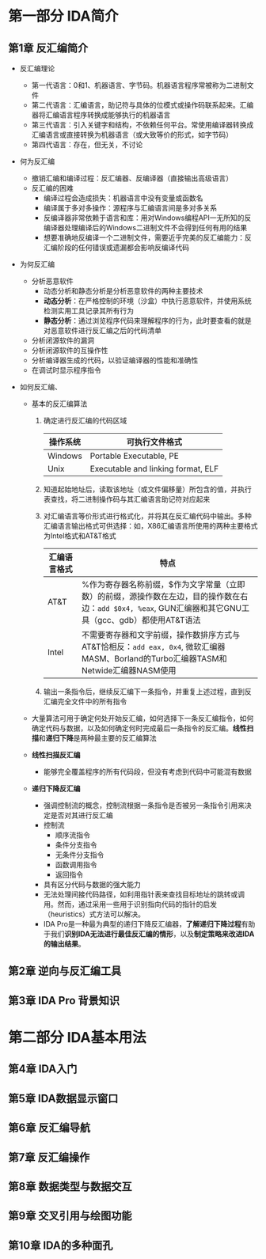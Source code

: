 # 第一部分  IDA简介

## 第1章 反汇编简介

* 反汇编理论
  * 第一代语言：0和1、机器语言、字节码。机器语言程序常被称为二进制文件
  * 第二代语言：汇编语言，助记符与具体的位模式或操作码联系起来。汇编器将汇编语言程序转换成能够执行的机器语言
  * 第三代语言：引入关键字和结构，不依赖任何平台。常使用编译器转换成汇编语言或直接转换为机器语言（或大致等价的形式，如字节码）
  * 第四代语言：存在，但无关，不讨论
  
* 何为反汇编
  * 撤销汇编和编译过程：反汇编器、反编译器（直接输出高级语言）
  * 反汇编的困难
    * 编译过程会造成损失：机器语言中没有变量或函数名
    * 编译属于多对多操作：源程序与汇编语言间是多对多关系
    * 反编译器非常依赖于语言和库：用对Windows编程API一无所知的反编译器处理编译后的Windows二进制文件不会得到任何有用的结果
    * 想要准确地反编译一个二进制文件，需要近乎完美的反汇编能力：反汇编阶段的任何错误或遗漏都会影响反编译代码
  
* 为何反汇编
  * 分析恶意软件
    * 动态分析和静态分析是分析恶意软件的两种主要技术
    * **动态分析**：在严格控制的环境（沙盒）中执行恶意软件，并使用系统检测实用工具记录其所有行为
    * **静态分析**：通过浏览程序代码来理解程序的行为，此时要查看的就是对恶意软件进行反汇编之后的代码清单
  * 分析闭源软件的漏洞
  * 分析闭源软件的互操作性
  * 分析编译器生成的代码，以验证编译器的性能和准确性
  * 在调试时显示程序指令
  
* 如何反汇编、

  * 基本的反汇编算法

    1. 确定进行反汇编的代码区域

       | 操作系统 | 可执行文件格式                     |
       | -------- | ---------------------------------- |
       | Windows  | Portable Executable, PE            |
       | Unix     | Executable and linking format, ELF |

    2. 知道起始地址后，读取该地址（或文件偏移量）所包含的值，并执行表查找，将二进制操作码与其汇编语言助记符对应起来

    3. 对汇编语言等价形式进行格式化，并将其在反汇编代码中输出。多种汇编语言输出格式可供选择：如，X86汇编语言所使用的两种主要格式为Intel格式和AT&T格式

       | 汇编语言格式 | 特点                                                         |
       | ------------ | ------------------------------------------------------------ |
       | AT&T         | %作为寄存器名称前缀，$作为文字常量（立即数）的前缀，源操作数在左边，目的操作数在右边：`add $0x4, %eax`, GUN汇编器和其它GNU工具（gcc、gdb）都使用AT&T语法 |
       | Intel        | 不需要寄存器和文字前缀，操作数排序方式与AT&T恰相反：`add eax, 0x4`, 微软汇编器MASM、Borland的Turbo汇编器TASM和Netwide汇编器NASM使用 |

    4. 输出一条指令后，继续反汇编下一条指令，并重复上述过程，直到反汇编完全文件中的所有指令

  * 大量算法可用于确定何处开始反汇编，如何选择下一条反汇编指令，如何确定代码与数据，以及如何确定何时完成最后一条指令的反汇编。**线性扫描**和**递归下降**是两种最主要的反汇编算法

  * **线性扫描反汇编**

    * 能够完全覆盖程序的所有代码段，但没有考虑到代码中可能混有数据

  * **递归下降反汇编**

    * 强调控制流的概念，控制流根据一条指令是否被另一条指令引用来决定是否对其进行反汇编
    * 控制流
      * 顺序流指令
      * 条件分支指令
      * 无条件分支指令
      * 函数调用指令
      * 返回指令
    * 具有区分代码与数据的强大能力
    * 无法处理间接代码路径，如利用指针表来查找目标地址的跳转或调用。然而，通过采用一些用于识别指向代码的指针的启发（heuristics）式方法可以解决。
    * IDA Pro是一种最为典型的递归下降反汇编器，**了解递归下降过程**有助于我们**识别IDA无法进行最佳反汇编的情形**，以及**制定策略来改进IDA的输出结果**。

## 第2章 逆向与反汇编工具



## 第3章 IDA Pro 背景知识

# 第二部分 IDA基本用法

## 第4章 IDA入门

## 第5章 IDA数据显示窗口

## 第6章 反汇编导航

## 第7章 反汇编操作

## 第8章 数据类型与数据交互

## 第9章 交叉引用与绘图功能

## 第10章 IDA的多种面孔